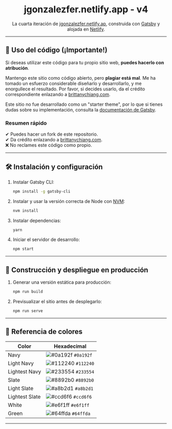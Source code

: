 

<h1 align="center">jgonzalezfer.netlify.app - v4</h1>

<p align="center">
  La cuarta iteración de <a href="https://jgonzalezfer.netlify.app" target="_blank">jgonzalezfer.netlify.ap</a>, construida con <a href="https://www.gatsbyjs.org/" target="_blank">Gatsby</a> y alojada en <a href="https://www.netlify.com/" target="_blank">Netlify</a>.
</p>



---

## 🚨 Uso del código (¡Importante!)

Si deseas utilizar este código para tu propio sitio web, **puedes hacerlo con atribución**.

Mantengo este sitio como código abierto, pero **plagiar está mal**. Me ha tomado un esfuerzo considerable diseñarlo y desarrollarlo, y me enorgullece el resultado. Por favor, si decides usarlo, da el crédito correspondiente enlazando a [brittanychiang.com](https://brittanychiang.com).

Este sitio no fue desarrollado como un "starter theme", por lo que si tienes dudas sobre su implementación, consulta la [documentación de Gatsby](https://www.gatsbyjs.org/docs/).

### Resumen rápido

✔ Puedes hacer un fork de este repositorio.  
✔ Da crédito enlazando a [brittanychiang.com](https://brittanychiang.com).  
❌ No reclames este código como propio.  

---

## 🛠 Instalación y configuración

1. Instalar Gatsby CLI:

   ```sh
   npm install -g gatsby-cli
   ```

2. Instalar y usar la versión correcta de Node con [NVM](https://github.com/nvm-sh/nvm):

   ```sh
   nvm install
   ```

3. Instalar dependencias:

   ```sh
   yarn
   ```

4. Iniciar el servidor de desarrollo:

   ```sh
   npm start
   ```

---

## 🚀 Construcción y despliegue en producción

1. Generar una versión estática para producción:

   ```sh
   npm run build
   ```

2. Previsualizar el sitio antes de desplegarlo:

   ```sh
   npm run serve
   ```

---

## 🎨 Referencia de colores

| Color          | Hexadecimal                                                        |
| -------------- | ------------------------------------------------------------------ |
| Navy           | ![#0a192f](https://via.placeholder.com/10/0a192f?text=+) `#0a192f` |
| Light Navy     | ![#112240](https://via.placeholder.com/10/112240?text=+) `#112240` |
| Lightest Navy  | ![#233554](https://via.placeholder.com/10/233554?text=+) `#233554` |
| Slate          | ![#8892b0](https://via.placeholder.com/10/8892b0?text=+) `#8892b0` |
| Light Slate    | ![#a8b2d1](https://via.placeholder.com/10/a8b2d1?text=+) `#a8b2d1` |
| Lightest Slate | ![#ccd6f6](https://via.placeholder.com/10/ccd6f6?text=+) `#ccd6f6` |
| White          | ![#e6f1ff](https://via.placeholder.com/10/e6f1ff?text=+) `#e6f1ff` |
| Green          | ![#64ffda](https://via.placeholder.com/10/64ffda?text=+) `#64ffda` |

---
